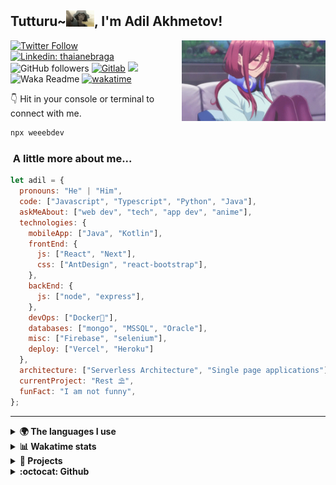 <h2>Tutturu~<img src="img/tuturu.gif" width="45" alt="">, I'm Adil Akhmetov! <img src="img/miku-dance.gif" width="50" alt=""></h2>
<img align='right' src="img/miku.gif" width="230" alt="">
<a href="https://sdu.edu.kz/"><img src="img/sdu-ahegao.svg" align="right" width="100" alt=""></a>
</em></p>

[![Twitter Follow](https://img.shields.io/twitter/follow/weeebdev?label=Follow)](https://twitter.com/intent/follow?screen_name=weeebdev)
[![Linkedin: thaianebraga](https://img.shields.io/badge/-adildev-blue?style=flat-square&logo=Linkedin&logoColor=white&link=https://www.linkedin.com/in/adildev/)](https://www.linkedin.com/in/adildev/)
![GitHub followers](https://img.shields.io/github/followers/weeebdev?label=Follow&style=flat-square)
[![Gitlab](https://img.shields.io/badge/Gitlab-weeebdev-orange?style=flat-square&logo=gitlab)](https://gitlab.com/weeebdev)
![](https://visitor-badge.glitch.me/badge?page_id=weeebdev.weeebdev)
![Waka Readme](https://github.com/weeebdev/weeebdev/workflows/Waka%20Readme/badge.svg)
[![wakatime](https://wakatime.com/badge/user/1fb6390f-222e-4088-8de8-840ef1443858.svg)](https://wakatime.com/@1fb6390f-222e-4088-8de8-840ef1443858)
<!-- [![Leetcode badge](https://leetcode-badge.chyroc.cn/?name=user3449f)](https://leetcode.com/user3449f/) -->

👇 Hit in your console or terminal to connect with me.

```bash
npx weeebdev
```

### <img src="https://media.giphy.com/media/VgCDAzcKvsR6OM0uWg/giphy.gif" width="50" alt=""> A little more about me...

```javascript
let adil = {
  pronouns: "He" | "Him",
  code: ["Javascript", "Typescript", "Python", "Java"],
  askMeAbout: ["web dev", "tech", "app dev", "anime"],
  technologies: {
    mobileApp: ["Java", "Kotlin"],
    frontEnd: {
      js: ["React", "Next"],
      css: ["AntDesign", "react-bootstrap"],
    },
    backEnd: {
      js: ["node", "express"],
    },
    devOps: ["Docker🐳"],
    databases: ["mongo", "MSSQL", "Oracle"],
    misc: ["Firebase", "selenium"],
    deploy: ["Vercel", "Heroku"]
  },
  architecture: ["Serverless Architecture", "Single page applications"],
  currentProject: "Rest ⛱",
  funFact: "I am not funny",
};
```

---

<details>
  <summary><b>🌍 The languages I use</b></summary>
  <hr>
  
  
| ⏰ Past month | ⌛️ Past Year |
|---|---|
| <a href="https://wakatime.com/@adildev"><img src="https://wakatime.com/share/@adilDev/4ebe423a-b427-4031-b073-d221b9528df7.svg" height="300px"></a> | <a href="https://wakatime.com/@adildev"><img src="https://wakatime.com/share/@adilDev/1b4a30f1-9a7f-47fe-b8d2-0fc90f37fcd3.svg" height="300px"></a> |
</details>

<details>
<summary><b>📊 Wakatime stats</b><br></summary>
<div>
<hr/>

<!--START_SECTION:waka-->
![Code Time](http://img.shields.io/badge/Code%20Time-5%2C330%20hrs%2030%20mins-blue)

![Profile Views](http://img.shields.io/badge/Profile%20Views-0-blue)

![Lines of code](https://img.shields.io/badge/From%20Hello%20World%20I%27ve%20Written-10.2%20million%20lines%20of%20code-blue)

**🐱 My GitHub Data** 

> 📦 1.0 MB Used in GitHub's Storage 
 > 
> 🏆 76 Contributions in the Year 2025
 > 
> 💼 Opted to Hire
 > 
> 📜 65 Public Repositories 
 > 
> 🔑 19 Private Repositories 
 > 
**I'm an Early 🐤** 

```text
🌞 Morning                437 commits         █░░░░░░░░░░░░░░░░░░░░░░░░   04.97 % 
🌆 Daytime                4070 commits        ████████████░░░░░░░░░░░░░   46.33 % 
🌃 Evening                3453 commits        ██████████░░░░░░░░░░░░░░░   39.31 % 
🌙 Night                  824 commits         ██░░░░░░░░░░░░░░░░░░░░░░░   09.38 % 
```
📅 **I'm Most Productive on Tuesday** 

```text
Monday                   1049 commits        ███░░░░░░░░░░░░░░░░░░░░░░   11.94 % 
Tuesday                  2159 commits        ██████░░░░░░░░░░░░░░░░░░░   24.58 % 
Wednesday                1063 commits        ███░░░░░░░░░░░░░░░░░░░░░░   12.10 % 
Thursday                 1201 commits        ███░░░░░░░░░░░░░░░░░░░░░░   13.67 % 
Friday                   537 commits         ██░░░░░░░░░░░░░░░░░░░░░░░   06.11 % 
Saturday                 992 commits         ███░░░░░░░░░░░░░░░░░░░░░░   11.29 % 
Sunday                   1783 commits        █████░░░░░░░░░░░░░░░░░░░░   20.30 % 
```


📊 **This Week I Spent My Time On** 

```text
🕑︎ Time Zone: Asia/Almaty

💬 Programming Languages: 
Other                    21 hrs 20 mins      ███████████████████░░░░░░   75.00 % 
TypeScript               2 hrs 28 mins       ██░░░░░░░░░░░░░░░░░░░░░░░   08.72 % 
HTTP Request             1 hr 21 mins        █░░░░░░░░░░░░░░░░░░░░░░░░   04.77 % 
Markdown                 46 mins             █░░░░░░░░░░░░░░░░░░░░░░░░   02.75 % 
Python                   42 mins             █░░░░░░░░░░░░░░░░░░░░░░░░   02.51 % 

🔥 Editors: 
Chrome                   18 hrs 51 mins      █████████████████░░░░░░░░   66.29 % 
fish                     5 hrs 29 mins       █████░░░░░░░░░░░░░░░░░░░░   19.29 % 
VS Code                  2 hrs 8 mins        ██░░░░░░░░░░░░░░░░░░░░░░░   07.51 % 
Postman                  1 hr 18 mins        █░░░░░░░░░░░░░░░░░░░░░░░░   04.57 % 
Obsidian                 23 mins             ░░░░░░░░░░░░░░░░░░░░░░░░░   01.40 % 

🐱‍💻 Projects: 
ecc                      8 hrs 43 mins       ████████░░░░░░░░░░░░░░░░░   30.66 % 
nu-oauth                 4 hrs 40 mins       ████░░░░░░░░░░░░░░░░░░░░░   16.43 % 
Terminal                 4 hrs 15 mins       ████░░░░░░░░░░░░░░░░░░░░░   14.97 % 
obsidian-copilot-auto-com1 hr 48 mins        ██░░░░░░░░░░░░░░░░░░░░░░░   06.35 % 
annas-archive            1 hr 37 mins        █░░░░░░░░░░░░░░░░░░░░░░░░   05.73 % 

💻 Operating System: 
Mac                      28 hrs 27 mins      █████████████████████████   100.00 % 
```

**I Mostly Code in TypeScript** 

```text
TypeScript               19 repos            ████░░░░░░░░░░░░░░░░░░░░░   17.43 % 
JavaScript               14 repos            ███░░░░░░░░░░░░░░░░░░░░░░   12.84 % 
Python                   8 repos             ██░░░░░░░░░░░░░░░░░░░░░░░   07.34 % 
Typst                    2 repos             ░░░░░░░░░░░░░░░░░░░░░░░░░   01.83 % 
C++                      1 repo              ░░░░░░░░░░░░░░░░░░░░░░░░░   00.92 % 
```



**Timeline**

![Lines of Code chart](https://raw.githubusercontent.com/weeebdev/weeebdev/master/assets/bar_graph.png)


 Last Updated on 12/01/2025 01:57:20 UTC
<!--END_SECTION:waka-->
</div>
</details>

<details>
<summary><b>🧾 Projects</b></summary>
<hr>

|Project|Status|
|---|---|
|[![ReadMe Card](https://github-readme-stats.vercel.app/api/pin/?username=weeebdev&repo=waifu.pics&theme=dracula)](https://github.com/weeebdev/waifu.pics)|[![time tracker](https://wakatime.com/badge/github/weeebdev/waifu.pics.svg)](https://wakatime.com/badge/github/weeebdev/waifu.pics)|
|[![ReadMe Card](https://github-readme-stats.vercel.app/api/pin/?username=mentor-ship&repo=mentorship&theme=dracula)](https://github.com/Mentor-ship/Mentorship)|[![time tracker](https://wakatime.com/badge/github/Mentor-ship/Mentorship.svg)](https://wakatime.com/badge/github/Mentor-ship/Mentorship)|
|[![ReadMe Card](https://github-readme-stats.vercel.app/api/pin/?username=masters-and-Abu&repo=tolqyn&theme=dracula)](https://github.com/Masters-and-Abu/Tolqyn)|[![time tracker](https://wakatime.com/badge/github/Masters-and-Abu/Tolqyn.svg)](https://wakatime.com/badge/github/Masters-and-Abu/Tolqyn)|
|[![ReadMe Card](https://github-readme-stats.vercel.app/api/pin/?username=dracula&repo=unigram&theme=dracula)](https://github.com/dracula/unigram)||

</details>

<details>
  <summary><b>:octocat: Github</b></summary>
  <hr>
  <a href="https://sourcekarma.vercel.app/weeebdev"><img src="https://sourcekarma-og.vercel.app/api/weeebdev/github" alt="" align="left"/></a>
  <img src="https://github-readme-stats.vercel.app/api?username=weeebdev&show_icons=true&theme=dracula&hide_title=true&hide_rank=true&count_private=true" align="right"/>
</details>
<div align="center">
  <kbd>
    <img src="https://waifu.now.sh/sfw/hug" alt="">
  </kbd>
</div>
